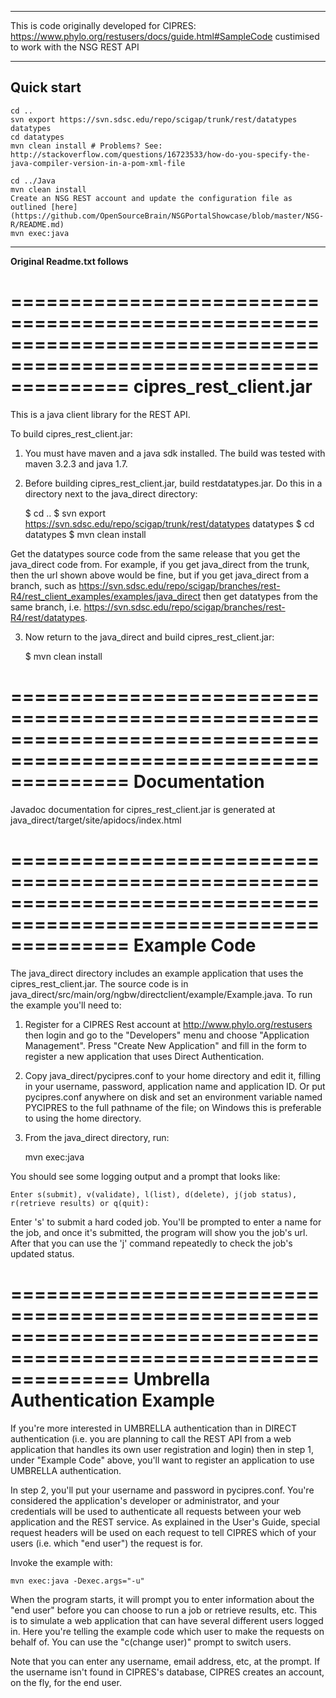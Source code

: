 
*******************************************
This is code originally developed for CIPRES: https://www.phylo.org/restusers/docs/guide.html#SampleCode
custimised to work with the NSG REST API
*******************************************

## Quick start

    cd ..
    svn export https://svn.sdsc.edu/repo/scigap/trunk/rest/datatypes datatypes
    cd datatypes
    mvn clean install # Problems? See: http://stackoverflow.com/questions/16723533/how-do-you-specify-the-java-compiler-version-in-a-pom-xml-file
    
    cd ../Java
    mvn clean install
    Create an NSG REST account and update the configuration file as outlined [here](https://github.com/OpenSourceBrain/NSGPortalShowcase/blob/master/NSG-R/README.md)
    mvn exec:java
    


*******************************************

**Original Readme.txt follows**



==================================================================================================================
cipres_rest_client.jar
==================================================================================================================
This is a java client library for the REST API.  


To build cipres_rest_client.jar: 

1. You must have maven and a java sdk installed.  The build was tested with maven 3.2.3
and java 1.7.   

2. Before building cipres_rest_client.jar, build restdatatypes.jar.  Do this in a directory
next to the java_direct directory:

    $ cd ..
    $ svn export https://svn.sdsc.edu/repo/scigap/trunk/rest/datatypes datatypes
    $ cd datatypes
    $ mvn clean install 

Get the datatypes source code from the same release that you get the java_direct
code from.  For example, if you get java_direct from the trunk, then the url shown above
would be fine, but if you get java_direct from a branch, such as 
https://svn.sdsc.edu/repo/scigap/branches/rest-R4/rest_client_examples/examples/java_direct
then get datatypes from the same branch, i.e. https://svn.sdsc.edu/repo/scigap/branches/rest-R4/rest/datatypes.

3. Now return to the java_direct and build cipres_rest_client.jar:

    $ mvn clean install


==================================================================================================================
Documentation
==================================================================================================================
Javadoc documentation for cipres_rest_client.jar is generated at 
    java_direct/target/site/apidocs/index.html

==================================================================================================================
Example Code
==================================================================================================================
The java_direct directory includes an example application that uses the cipres_rest_client.jar.
The source code is in java_direct/src/main/org/ngbw/directclient/example/Example.java.  To run
the example you'll need to:

1) Register for a CIPRES Rest account at http://www.phylo.org/restusers then 
login and go to the "Developers" menu and choose "Application Management".   Press 
"Create New Application" and fill in the form to register a new application that uses 
Direct Authentication.   

2) Copy java_direct/pycipres.conf to your home directory and edit it, filling in your username, 
password, application name and application ID.  Or put pycipres.conf anywhere on disk and set
an environment variable named PYCIPRES to the full pathname of the file; on Windows this is preferable
to using the home directory.

3) From the java_direct directory, run:

    mvn exec:java

You should see some logging output and a prompt that looks like:

    Enter s(submit), v(validate), l(list), d(delete), j(job status), r(retrieve results) or q(quit):

Enter 's' to submit a hard coded job.  You'll be prompted to enter a name for the job, and
once it's submitted, the program will show you the job's url.  After that you can use the 'j' command
repeatedly to check the job's updated status.  



==================================================================================================================
Umbrella Authentication Example
==================================================================================================================
If you're more interested in UMBRELLA authentication than in DIRECT authentication (i.e. you are
planning to call the REST API from a web application that handles its own user registration and login)
then in step 1, under "Example Code" above, you'll want to register an application to use UMBRELLA
authentication.

In step 2, you'll put your username and password in pycipres.conf.  You're considered the application's
developer or administrator, and your credentials will be used to authenticate all requests between
your web application and the REST service.   As explained in the User's Guide, special request
headers will be used on each request to tell CIPRES which of your users (i.e. which "end user")
the request is for.

Invoke the example with:

	mvn exec:java -Dexec.args="-u"

When the program starts, it will prompt you to enter information about the "end user" before you
can choose to run a job or retrieve results, etc.  This is to simulate a web application that can
have several different users logged in.  Here you're telling the example code which user to make
the requests on behalf of.  You can use the "c(change user)" prompt to switch users.

Note that you can enter any username, email address, etc, at the prompt.   If the username
isn't found in CIPRES's database, CIPRES creates an account, on the fly, for the end user.


